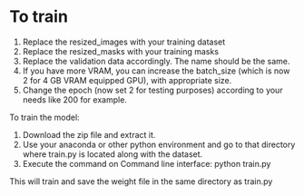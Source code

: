 # To train
1. Replace the resized_images with your training dataset
2. Replace the resized_masks with your training masks
3. Replace the validation data accordingly. The name should be the same.
4. If you have more VRAM, you can increase the batch_size (which is now 2 for 4 GB VRAM equipped GPU), with appropriate size.
5. Change the epoch (now set 2 for testing purposes) according to your needs like 200 for example.

To train the model:
1. Download the zip file and extract it.
2. Use your anaconda or other python environment and go to that directory where train.py is located along with the dataset.
3. Execute the command on Command line interface: python train.py

This will train and save the weight file in the same directory as train.py
